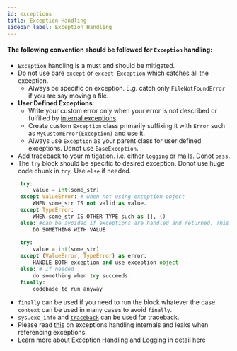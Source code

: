```yaml
---
id: exceptions
title: Exception Handling
sidebar_label: Exception Handling
---
```


#### The following convention should be followed for `Exception` handling:

* `Exception` handling is a must and should be mitigated.
* Do not use bare `except` or `except Exception` which catches all the exception. 
    - Always be specific on exception. E.g. catch only `FileNotFoundError` if you are say moving a file.
* **User Defined Exceptions**:
    - Write your custom error only when your error is not described or fulfilled by [internal exceptions](https://docs.python.org/3/library/exceptions.html).
    - Create custom `Exception` class primarily suffixing it with `Error` such as `MyCustomError(Exception)` and use it.
    - Always use `Exception` as your parent class for user defined exceptions. Donot use `BaseException`.
* Add traceback to your mitigation. i.e. either `logging` or mails. Donot `pass`.
* The `try` block should be specific to desired exception. Donot use huge code chunk in `try`. Use `else` if needed.
```python
    try:
        value = int(some_str)
    except ValueError: # when not using exception object
        WHEN some_str IS not valid as value.
    except TypeError:
        WHEN some_str IS OTHER TYPE such as [], ()
    else: #can be avoided if exceptions are handled and returned. This is in context to try block.
        DO SOMETHING WITH VALUE
    
    try:
        value = int(some_str)
    except (ValueError, TypeError) as error:
        HANDLE BOTH exception and use exception object
    else: # If needed
        do something when try succeeds.
    finally:
        codebase to run anyway
```
* `finally` can be used if you need to run the block whatever the case. `context` can be used in many cases to avoid `finally`.
* `sys.exc_info` and [`traceback`](https://docs.python.org/3/library/traceback.html) can be used for traceback.
* Please read [this](https://cosmicpercolator.com/2016/01/13/exception-leaks-in-python-2-and-3/) on exceptions handling internals and leaks when referencing exceptions.
* Learn more about Exception Handling and Logging in detail [here](/general/exceptions-and-logging.md)


